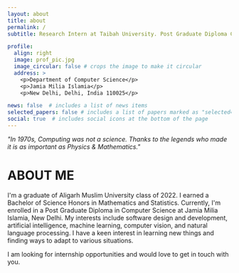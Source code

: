 ```yaml
---
layout: about
title: about
permalink: /
subtitle: Research Intern at Taibah University. Post Graduate Diploma CS at JMI. HPAIR' 23.

profile:
  align: right
  image: prof_pic.jpg
  image_circular: false # crops the image to make it circular
  address: >
    <p>Department of Computer Science</p>
    <p>Jamia Milia Islamia</p>
    <p>New Delhi, Delhi, India 110025</p>

news: false  # includes a list of news items
selected_papers: false # includes a list of papers marked as "selected={true}"
social: true  # includes social icons at the bottom of the page
---
```


*"In 1970s, Computing was not a science. Thanks to the legends who made it is as important as Physics & Mathematics."*

# ABOUT ME

I'm a graduate of Aligarh Muslim University class of 2022. I earned a Bachelor of Science Honors in Mathematics and Statistics. Currently, I'm enrolled in a Post Graduate Diploma in Computer Science at Jamia Milia Islamia, New Delhi.
My interests include software design and development, artificial intelligence, machine learning, computer vision, and natural language processing. I have a keen interest in learning new things and finding ways to adapt to various situations.

I am looking for internship opportunities and would love to get in touch with you.

